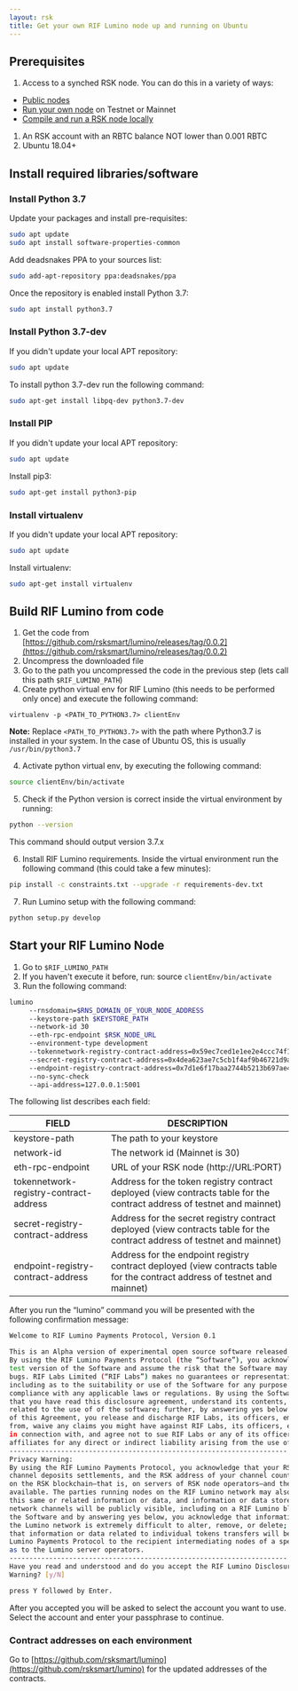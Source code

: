 ```yaml
---
layout: rsk
title: Get your own RIF Lumino node up and running on Ubuntu
---
```


## Prerequisites

1. Access to a synched RSK node. You can do this in a variety of ways:
  * [Public nodes](/rsk/public-nodes)
  * [Run your own node](/rsk/node/install) on Testnet or Mainnet
  * [Compile and run a RSK node locally](/rsk/node/contribute)
1. An RSK account with an RBTC balance NOT lower than 0.001 RBTC
1. Ubuntu 18.04+

## Install required libraries/software

### Install Python 3.7

Update your packages and install pre-requisites:

```bash
sudo apt update
sudo apt install software-properties-common
```

Add deadsnakes PPA to your sources list:

```bash
sudo add-apt-repository ppa:deadsnakes/ppa
```

Once the repository is enabled install Python 3.7:

```bash
sudo apt install python3.7
```


### Install Python 3.7-dev

If you didn't update your local APT repository:

```bash
sudo apt update
```

To install python 3.7-dev run the following command:

```bash
sudo apt-get install libpq-dev python3.7-dev
```

### Install PIP


If you didn't update your local APT repository:

```bash
sudo apt update
```

Install pip3:

```bash
sudo apt-get install python3-pip
```

### Install virtualenv

If you didn't update your local APT repository:

```bash
sudo apt update
```

Install virtualenv:

```bash
sudo apt-get install virtualenv
```

## Build RIF Lumino from code

1. Get the code from [https://github.com/rsksmart/lumino/releases/tag/0.0.2](https://github.com/rsksmart/lumino/releases/tag/0.0.2)
2. Uncompress the downloaded file
2. Go to the path you uncompressed the code in the previous step (lets call this path `$RIF_LUMINO_PATH`)
3. Create python virtual env for RIF Lumino (this needs to be performed only once) and execute the following command:

```
virtualenv -p <PATH_TO_PYTHON3.7> clientEnv
```

**Note:**
Replace `<PATH_TO_PYTHON3.7>` with the path where Python3.7 is installed in your system. In the case of Ubuntu OS, this is usually `/usr/bin/python3.7`

4. Activate python virtual env, by executing the following command:

```bash
source clientEnv/bin/activate
```

5. Check if the Python version is correct inside the virtual environment by running:

```bash
python --version
```

This command should output version 3.7.x

6. Install RIF Lumino requirements. Inside the virtual environment run the following command (this could take a few minutes):

```bash
pip install -c constraints.txt --upgrade -r requirements-dev.txt
```

7. Run Lumino setup with the following command:

```bash
python setup.py develop
```

## Start your RIF Lumino Node

1. Go to `$RIF_LUMINO_PATH`
2. If you haven't execute it before, run: source ``clientEnv/bin/activate``
3. Run the following command:

```bash
lumino
	 --rnsdomain=$RNS_DOMAIN_OF_YOUR_NODE_ADDRESS
	 --keystore-path $KEYSTORE_PATH
	 --network-id 30
	 --eth-rpc-endpoint $RSK_NODE_URL
	 --environment-type development
	 --tokennetwork-registry-contract-address=0x59ec7ced1e1ee2e4ccc74f197fb680d8f9426b96
	 --secret-registry-contract-address=0x4dea623ae7c5cb1f4af9b46721d9a72d93c42be9
	 --endpoint-registry-contract-address=0x7d1e6f17baa2744b5213b697ae4c1d287bb10df0
	 --no-sync-check
	 --api-address=127.0.0.1:5001

```

The following list describes each field:

<table class="table">
  <thead>
    <tr>
      <th scope="col">FIELD</th>
      <th scope="col">DESCRIPTION</th>
    </tr>
  </thead>
  <tbody>
    <tr>
      <td scope="row">
        keystore-path
      </td>
      <td>
		The path to your keystore
      </td>
    </tr>
    <tr>
      <td scope="row">
        network-id  
      </td>
      <td>
		The network id (Mainnet is 30)
      </td>
    </tr>
    <tr>
      <td scope="row">
		eth-rpc-endpoint
      </td>
      <td>
		URL of your RSK node (http://URL:PORT) 
      </td>
    </tr>
    <tr>
      <td scope="row">
		tokennetwork-registry-contract-address
      </td>
      <td>
        Address for the token registry contract deployed (view contracts table for the contract address of testnet and mainnet)      
      </td>
    </tr>
    <tr>
      <td scope="row">
		secret-registry-contract-address
      </td>
      <td>
        Address for the secret registry contract deployed (view contracts table for the contract address of testnet and mainnet)       
      </td>
    </tr>
    <tr>
      <td scope="row">
        endpoint-registry-contract-address 
      </td>
      <td>
        Address for the endpoint registry contract deployed (view contracts table for the contract address of testnet and mainnet)      
      </td>
    </tr>
  </tbody>
</table>

After you run the “lumino” command you will be presented with the following confirmation message:

```bash
Welcome to RIF Lumino Payments Protocol, Version 0.1

This is an Alpha version of experimental open source software released under the MIT license.
By using the RIF Lumino Payments Protocol (the “Software”), you acknowledge that this is a 
test version of the Software and assume the risk that the Software may contain errors and/or 
bugs. RIF Labs Limited (“RIF Labs”) makes no guarantees or representations whatsoever, 
including as to the suitability or use of the Software for any purpose or regarding its 
compliance with any applicable laws or regulations. By using the Software, you acknowledge 
that you have read this disclosure agreement, understand its contents, and assume all risks 
related to the use of of the software; further, by answering yes below and accepting the terms 
of this Agreement, you release and discharge RIF Labs, its officers, employees, or affiliates 
from, waive any claims you might have against RIF Labs, its officers, employees, or affiliates 
in connection with, and agree not to sue RIF Labs or any of its officers, employees, or 
affiliates for any direct or indirect liability arising from the use of this Software. 
----------------------------------------------------------------------
Privacy Warning:
By using the RIF Lumino Payments Protocol, you acknowledge that your RSK address, channels, 
channel deposits settlements, and the RSK address of your channel counterparty will be stored 
on the RSK blockchain—that is, on servers of RSK node operators—and therefore will be publicly 
available. The parties running nodes on the RIF Lumino network may also download and store 
this same or related information or data, and information or data stored on Lumino nodes and 
network channels will be publicly visible, including on a RIF Lumino block explorer. By using 
the Software and by answering yes below, you acknowledge that information or data stored on 
the Lumino network is extremely difficult to alter, remove, or delete; you further acknowledge 
that information or data related to individual tokens transfers will be made available via the 
Lumino Payments Protocol to the recipient intermediating nodes of a specific transfer as well 
as to the Lumino server operators. 
----------------------------------------------------------------------
Have you read and understood and do you accept the RIF Lumino Disclosure Agreement and Privacy 
Warning? [y/N]

press Y followed by Enter.

```

After you accepted you will be asked to select the account you want to use. Select the account and enter your passphrase to continue.

### Contract addresses on each environment

Go to [https://github.com/rsksmart/lumino](https://github.com/rsksmart/lumino) for the updated addresses of the contracts.
